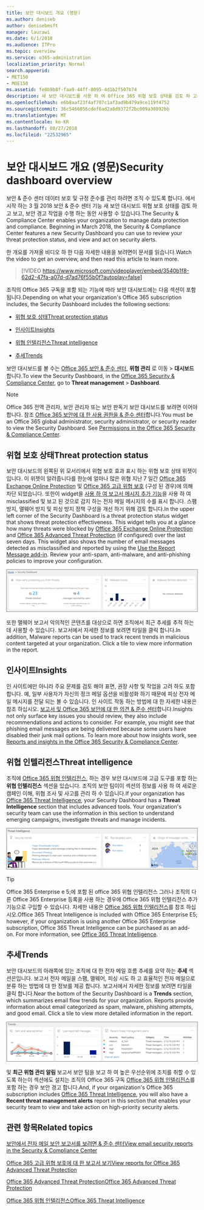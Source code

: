 ```yaml
---
title: 보안 대시보드 개요 (영문)
ms.author: deniseb
author: denisebmsft
manager: laurawi
ms.date: 6/1/2018
ms.audience: ITPro
ms.topic: overview
ms.service: o365-administration
localization_priority: Normal
search.appverid:
- MET150
- MOE150
ms.assetid: fe0b9b8f-faa9-44ff-8095-4d1b2f507b74
description: 새 보안 대시보드를 사용 하 여 Office 365 위협 보호 상태를 검토 하 고를 보고 하 보안 경고 작업을 수행 합니다.
ms.openlocfilehash: e6b8aaf23f4af707c1af3ad9b479a9ce119f4752
ms.sourcegitcommit: 36c5466056cdef6ad2a8d9372f2bc009a30892bb
ms.translationtype: MT
ms.contentlocale: ko-KR
ms.lasthandoff: 08/27/2018
ms.locfileid: "22532965"
---
```

# <a name="security-dashboard-overview"></a><span data-ttu-id="5256e-103">보안 대시보드 개요 (영문)</span><span class="sxs-lookup"><span data-stu-id="5256e-103">Security dashboard overview</span></span>

<span data-ttu-id="5256e-p101">보안 &amp; 준수 센터 데이터 보호 및 규정 준수를 관리 하려면 조직 수 있도록 합니다. 에서 시작 하는 3 월 2018 보안 &amp; 준수 센터 기능 새 보안 대시보드 위협 보호 상태를 검토 하 고 보고, 보안 경고 작업을 수행 하는 동안 사용할 수 있습니다.</span><span class="sxs-lookup"><span data-stu-id="5256e-p101">The Security &amp; Compliance Center enables your organization to manage data protection and compliance. Beginning in March 2018, the Security &amp; Compliance Center features a new Security Dashboard you can use to review your threat protection status, and view and act on security alerts.</span></span> 
  
<span data-ttu-id="5256e-106">한 개요를 가져올 비디오 하 한 다음 자세한 내용을 보려면이 문서를 읽습니다.</span><span class="sxs-lookup"><span data-stu-id="5256e-106">Watch the video to get an overview, and then read this article to learn more.</span></span>
  
> [!VIDEO https://www.microsoft.com/videoplayer/embed/3540b1f8-62d2-47fa-a07d-d7ad76f55b0f?autoplay=false]
  
<span data-ttu-id="5256e-107">조직의 Office 365 구독을 포함 되는 기능에 따라 보안 대시보드에는 다음 섹션이 포함 됩니다.</span><span class="sxs-lookup"><span data-stu-id="5256e-107">Depending on what your organization's Office 365 subscription includes, the Security Dashboard includes the following sections:</span></span>
  
- [<span data-ttu-id="5256e-108">위협 보호 상태</span><span class="sxs-lookup"><span data-stu-id="5256e-108">Threat protection status</span></span>](#threat-protection-status)
    
- [<span data-ttu-id="5256e-109">인사이트</span><span class="sxs-lookup"><span data-stu-id="5256e-109">Insights</span></span>](#insights)
    
- [<span data-ttu-id="5256e-110">위협 인텔리전스</span><span class="sxs-lookup"><span data-stu-id="5256e-110">Threat intelligence</span></span>](#threat-intelligence)
    
- [<span data-ttu-id="5256e-111">추세</span><span class="sxs-lookup"><span data-stu-id="5256e-111">Trends</span></span>](#trends)
    
<span data-ttu-id="5256e-112">보안 대시보드를 볼 수는 [Office 365 보안 &amp; 준수 센터](go-to-the-securitycompliance-center.md), **위협 관리** 로 이동 \> **대시보드**합니다.</span><span class="sxs-lookup"><span data-stu-id="5256e-112">To view the Security Dashboard, in the [Office 365 Security &amp; Compliance Center](go-to-the-securitycompliance-center.md), go to **Threat management** \> **Dashboard**.</span></span>
  
> [!NOTE]
> <span data-ttu-id="5256e-p102">Office 365 전역 관리자, 보안 관리자 또는 보안 판독기 보안 대시보드를 보려면 이어야 합니다. 참조 [Office 365 보안에 대 한 사용 권한을 &amp; 준수 센터](permissions-in-the-security-and-compliance-center.md)합니다.</span><span class="sxs-lookup"><span data-stu-id="5256e-p102">You must be an Office 365 global administrator, security administrator, or security reader to view the Security Dashboard. See [Permissions in the Office 365 Security &amp; Compliance Center](permissions-in-the-security-and-compliance-center.md).</span></span> 
  
## <a name="threat-protection-status"></a><span data-ttu-id="5256e-115">위협 보호 상태</span><span class="sxs-lookup"><span data-stu-id="5256e-115">Threat protection status</span></span>

<span data-ttu-id="5256e-p103">보안 대시보드의 왼쪽된 위 모서리에서 위협 보호 효과 표시 하는 위협 보호 상태 위젯이입니다. 이 위젯이 알려줍니다를 한눈에 얼마나 많은 위협 지난 7 일간 [Office 365 Exchange Online Protection](anti-spam-protection.md) 및 [Office 365 고급 위협 보호](office-365-atp.md) (구성 된 경우)에 의해 차단 되었습니다. 또한이 widget을 [사용 하 여 보고서 메시지 추가 기능](https://support.office.com/article/b5caa9f1-cdf3-4443-af8c-ff724ea719d2)을 사용 하 여 misclassified 및 보고 된 것으로 감지 하는 전자 메일 메시지의 수를 표시 합니다. 스팸 방지, 맬웨어 방지 및 피싱 방지 정책 구성을 개선 하기 위해 검토 합니다.</span><span class="sxs-lookup"><span data-stu-id="5256e-p103">In the upper left corner of the Security Dashboard is a threat protection status widget that shows threat protection effectiveness. This widget tells you at a glance how many threats were blocked by [Office 365 Exchange Online Protection](anti-spam-protection.md) and [Office 365 Advanced Threat Protection](office-365-atp.md) (if configured) over the last seven days. This widget also shows the number of email messages detected as misclassified and reported by using the [Use the Report Message add-in](https://support.office.com/article/b5caa9f1-cdf3-4443-af8c-ff724ea719d2). Review your anti-spam, anti-malware, and anti-phishing policies to improve your configuration.</span></span>
  
![보안 대시보드의 위쪽에 위협 보호 위젯](media/5c7c644e-6b01-4bf8-b991-f6ba0fdc5717.png)
  
<span data-ttu-id="5256e-p104">또한 맬웨어 보고서 악의적인 콘텐츠를 대상으로 하면 조직에서 최근 추세를 추적 하는데 사용할 수 있습니다. 보고서에서 자세한 정보를 보려면 타일을 클릭 합니다.</span><span class="sxs-lookup"><span data-stu-id="5256e-p104">In addition, Malware reports can be used to track recent trends in malicious content targeted at your organization. Click a tile to view more information in the report.</span></span>
  
## <a name="insights"></a><span data-ttu-id="5256e-123">인사이트</span><span class="sxs-lookup"><span data-stu-id="5256e-123">Insights</span></span>

<span data-ttu-id="5256e-p105">인 사이트에만 아니라 주요 문제를 검토 해야 표면, 권장 사항 및 작업을 고려 하도 포함 합니다. 예, 일부 사용자가 자신의 정크 메일 옵션을 비활성화 하기 때문에 피싱 전자 메일 메시지를 전달 되는 볼 수 있습니다. 인 사이트 작동 하는 방법에 대 한 자세한 내용은 참조 하십시오. [보고서 및 Office 365 보안에 대 한 의견 &amp; 준수 센터](reports-and-insights-in-security-and-compliance.md)합니다.</span><span class="sxs-lookup"><span data-stu-id="5256e-p105">Insights not only surface key issues you should review, they also include recommendations and actions to consider. For example, you might see that phishing email messages are being delivered because some users have disabled their junk mail options. To learn more about how insights work, see [Reports and insights in the Office 365 Security &amp; Compliance Center](reports-and-insights-in-security-and-compliance.md).</span></span>
  
## <a name="threat-intelligence"></a><span data-ttu-id="5256e-127">위협 인텔리전스</span><span class="sxs-lookup"><span data-stu-id="5256e-127">Threat intelligence</span></span>

<span data-ttu-id="5256e-p106">조직에 [Office 365 위협 인텔리전스](office-365-ti.md), 하는 경우 보안 대시보드에 고급 도구를 포함 하는 **위협 인텔리전스** 섹션을 있습니다. 조직의 보안 팀이이 섹션의 정보를 사용 하 여 새로운 캠페인 이해, 위협 조사 및 사고를 관리 하 수 있습니다.</span><span class="sxs-lookup"><span data-stu-id="5256e-p106">If your organization has [Office 365 Threat Intelligence](office-365-ti.md), your Security Dashboard has a **Threat Intelligence** section that includes advanced tools. Your organization's security team can use the information in this section to understand emerging campaigns, investigate threats and manage incidents.</span></span> 
  
![위협 인텔리전스를 사용 하면 사용자가 조직에 대상으로 하는 공격을 이해](media/6ce67cf2-3bbb-4008-9c55-1b4c7af0471f.png)
  
> [!TIP]
> <span data-ttu-id="5256e-p107">Office 365 Enterprise e 5;에 포함 된 office 365 위협 인텔리전스 그러나 조직의 다른 Office 365 Enterprise 등록을 사용 하는 경우에 Office 365 위협 인텔리전스 추가 기능으로 구입할 수 있습니다. 자세한 내용은 [Office 365 위협 인텔리전스](office-365-ti.md)를 참조 하십시오.</span><span class="sxs-lookup"><span data-stu-id="5256e-p107">Office 365 Threat Intelligence is included with Office 365 Enterprise E5; however, if your organization is using another Office 365 Enterprise subscription, Office 365 Threat Intelligence can be purchased as an add-on. For more information, see [Office 365 Threat Intelligence](office-365-ti.md).</span></span> 
  
## <a name="trends"></a><span data-ttu-id="5256e-133">추세</span><span class="sxs-lookup"><span data-stu-id="5256e-133">Trends</span></span>

<span data-ttu-id="5256e-p108">보안 대시보드의 아래쪽에 있는 조직에 대 한 전자 메일 흐름 추세를 요약 하는 **추세** 섹션은입니다. 보고서 전자 메일을 스팸, 맬웨어, 피싱 시도 하 고 효율적인 전자 메일으로 분류 하는 방법에 대 한 정보를 제공 합니다. 보고서에서 자세한 정보를 보려면 타일을 클릭 합니다.</span><span class="sxs-lookup"><span data-stu-id="5256e-p108">Near the bottom of the Security Dashboard is a **Trends** section, which summarizes email flow trends for your organization. Reports provide information about email categorized as spam, malware, phishing attempts, and good email. Click a tile to view more detailed information in the report.</span></span> 
  
![추세 섹션에는 조직에 대 한 전자 메일 흐름 추세를 요약 되어있습니다.](media/edec55c0-59f4-4510-ae91-4a50b7b3cd93.png)
  
<span data-ttu-id="5256e-138">및 **최근 위협 관리 알림** 보고서 보안 팀을 보고 하 여 높은 우선순위에 조치를 취할 수 있도록 하는이 섹션에도 설치는 조직의 Office 365 구독 [Office 365 위협 인텔리전스](office-365-ti.md)를 포함 하는 경우 보안 경고 합니다.</span><span class="sxs-lookup"><span data-stu-id="5256e-138">And, if your organization's Office 365 subscription includes [Office 365 Threat Intelligence](office-365-ti.md), you will also have a **Recent threat management alerts** report in this section that enables your security team to view and take action on high-priority security alerts.</span></span> 
  
## <a name="related-topics"></a><span data-ttu-id="5256e-139">관련 항목</span><span class="sxs-lookup"><span data-stu-id="5256e-139">Related topics</span></span>

[<span data-ttu-id="5256e-140">보안에서 전자 메일 보안 보고서를 보려면 &amp; 준수 센터</span><span class="sxs-lookup"><span data-stu-id="5256e-140">View email security reports in the Security &amp; Compliance Center</span></span>](view-email-security-reports.md)
  
[<span data-ttu-id="5256e-141">Office 365 고급 위협 보호에 대 한 보고서 보기</span><span class="sxs-lookup"><span data-stu-id="5256e-141">View reports for Office 365 Advanced Threat Protection</span></span>](view-reports-for-atp.md)
  
[<span data-ttu-id="5256e-142">Office 365 Advanced Threat Protection</span><span class="sxs-lookup"><span data-stu-id="5256e-142">Office 365 Advanced Threat Protection</span></span>](office-365-atp.md)
  
[<span data-ttu-id="5256e-143">Office 365 위협 인텔리전스</span><span class="sxs-lookup"><span data-stu-id="5256e-143">Office 365 Threat Intelligence</span></span>](office-365-ti.md)
  

